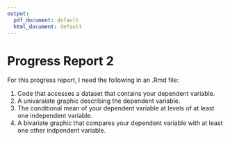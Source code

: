 ```yaml
---
output:
  pdf_document: default
  html_document: default
---
```

Progress Report 2
====================

For this progress report, I need the following in an .Rmd file:

1. Code that accesses a dataset that contains your dependent variable. 
1. A univaraiate graphic describing the dependent variable.
1. The conditional mean of your dependent variable at levels of at least one independent variable.
1. A bivariate graphic that compares your dependent variable with at least one other indpendent variable.

